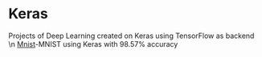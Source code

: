 # Keras
Projects of Deep Learning created on Keras using TensorFlow as backend \n
[Mnist](https://github.com/Somil112/Keras/blob/master/mnistann.py)-MNIST using Keras with 98.57% accuracy
